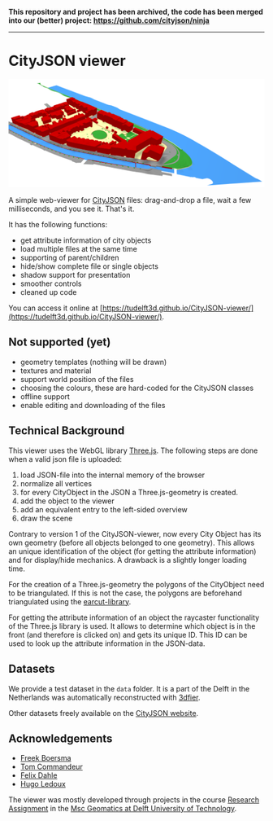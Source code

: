
__This repository and project has been archived, the code has been merged into our (better) project: https://github.com/cityjson/ninja__

---


# CityJSON viewer



![CityJSON example](readme/example_Delft.PNG?raw=true "")

A simple web-viewer for [CityJSON](https://www.cityjson.org) files: drag-and-drop a file, wait a few milliseconds, and you see it. That's it. 

It has the following functions: 

  - get attribute information of city objects
  - load multiple files at the same time
  - supporting of parent/children
  - hide/show complete file or single objects
  - shadow support for presentation
  - smoother controls
  - cleaned up code

You can access it online at [https://tudelft3d.github.io/CityJSON-viewer/](https://tudelft3d.github.io/CityJSON-viewer/). 

## Not supported (yet)

  - geometry templates (nothing will be drawn)
  - textures and material
  - support world position of the files
  - choosing the colours, these are hard-coded for the CityJSON classes
  - offline support
  - enable editing and downloading of the files

## Technical Background

This viewer uses the WebGL library [Three.js](https://threejs.org/). 
The following steps are done when a valid json file is uploaded:

  1. load JSON-file into the internal memory of the browser
  2. normalize all vertices
  3. for every CityObject in the JSON a Three.js-geometry is created. 
  4. add the object to the viewer
  5. add an equivalent entry to the left-sided overview
  6. draw the scene
 
Contrary to version 1 of the CityJSON-viewer, now every City Object has its own geometry (before all objects belonged to one geometry).
This allows an unique identification of the object (for getting the attribute information) and for display/hide mechanics. 
A drawback is a slightly longer loading time. 

For the creation of a Three.js-geometry the polygons of the CityObject need to be triangulated. If this is not the case, the polygons are beforehand triangulated using the [earcut-library](https://github.com/mapbox/earcut).

For getting the attribute information of an object the raycaster functionality of the Three.js library is used. 
It allows to determine which object is in the front (and therefore is clicked on) and gets its unique ID. This ID can be used to look up the attribute information in the JSON-data.

## Datasets

We provide a test dataset in the `data` folder.
It is a part of the Delft in the Netherlands was automatically reconstructed with [3dfier](https://github.com/tudelft3d/3dfier).

Other datasets freely available on the [CityJSON website](https://www.cityjson.org/en/0.9/datasets/).


## Acknowledgements

  - [Freek Boersma](https://github.com/fhb1990)
  - [Tom Commandeur](https://github.com/tcommandeur)
  - [Felix Dahle](https://github.com/fdahle)
  - [Hugo Ledoux](https://github.com/hugoledoux/)

The viewer was mostly developed through projects in the course [Research Assignment](https://3d.bk.tudelft.nl/courses/geo5010/) in the [Msc Geomatics at Delft University of Technology](https://geomatics.tudelft.nl).
